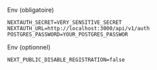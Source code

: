 Env (obligatoire)

```
NEXTAUTH_SECRET=VERY_SENSITIVE_SECRET
NEXTAUTH_URL=http://localhost:3000/api/v1/auth
POSTGRES_PASSWORD=YOUR_POSTGRES_PASSWOR
```

Env (optionnel)
```
NEXT_PUBLIC_DISABLE_REGISTRATION=false
```
